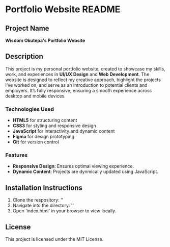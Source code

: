 # Portfolio Website README


## Project Name
**Wisdom Okutepa's Portfolio Website**

## Description
This project is my personal portfolio website, created to showcase my skills, work, and experiences in **UI/UX Design** and **Web Development**. The website is designed to reflect my creative approach, highlight the projects I’ve worked on, and serve as an introduction to potential clients and employers. It’s fully responsive, ensuring a smooth experience across desktop and mobile devices.

### Technologies Used
- **HTML5** for structuring content
- **CSS3** for styling and responsive design
- **JavaScript** for interactivity and dynamic content
- **Figma** for design prototyping
- **Git** for version control

### Features
- **Responsive Design**: Ensures optimal viewing experience.
- **Dynamic Content**: Projects are dynmically updated using JavaScript.

## Installation Instructions 
1. Clone the respository:
    ''
2. Navigate into the directory:
    ''
3. Open 'index.html' in your browser to view locally.


## License
This project is licensed under the MIT License.